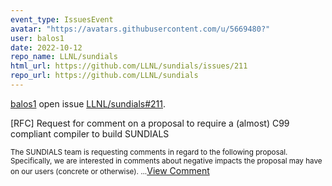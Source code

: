 ```yaml
---
event_type: IssuesEvent
avatar: "https://avatars.githubusercontent.com/u/5669480?"
user: balos1
date: 2022-10-12
repo_name: LLNL/sundials
html_url: https://github.com/LLNL/sundials/issues/211
repo_url: https://github.com/LLNL/sundials
---
```


<a href='https://github.com/balos1' target='_blank'>balos1</a> open issue <a href='https://github.com/LLNL/sundials/issues/211' target='_blank'>LLNL/sundials#211</a>.

<p>[RFC] Request for comment on a proposal to require a (almost) C99 compliant compiler to build SUNDIALS </p><small>The SUNDIALS team is requesting comments in regard to the following proposal. Specifically, we are interested in comments about negative impacts the proposal may have on our users (concrete or otherwise). ...</small><a href='https://github.com/LLNL/sundials/issues/211' target='_blank'>View Comment</a>